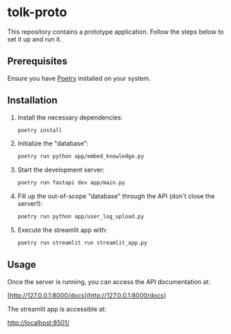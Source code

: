 # tolk-proto

This repository contains a prototype application. Follow the steps below to set it up and run it.

## Prerequisites

Ensure you have [Poetry](https://python-poetry.org/) installed on your system.

## Installation

1. Install the necessary dependencies:
    ```bash
    poetry install
    ```

2. Initialize the "database":
    ```bash
    poetry run python app/embed_knowledge.py
    ```

3. Start the development server:
    ```bash
    poetry run fastapi dev app/main.py
    ```

3. Fill up the out-of-scope "database" through the API (don't close the server!):
    ```bash
    poetry run python app/user_log_upload.py
    ```

4. Execute the streamlit app with:
    ```bash
    poetry run streamlit run streamlit_app.py
    ```

## Usage

Once the server is running, you can access the API documentation at:

[http://127.0.0.1:8000/docs](http://127.0.0.1:8000/docs)

The streamlit app is accessible at:

[http://localhost:8501/](http://localhost:8501/)
